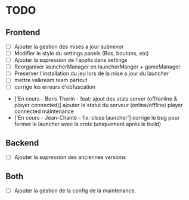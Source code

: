 # TODO

## Frontend

- [ ] Ajouter la gestion des mises à jour subminor
- [ ] Modifier le style du settings panels (Box, boutons, etc)
- [ ] Ajouter la supression de l'applis dans settings
- [ ] Reorganiser launcherManager en launcherManger + gameManager
- [ ] Preserver l'installation du jeu lors de la mise a jour du launcher
- [ ] mettre valkream team partout
- [ ] corrige les erreurs d'obfuscation
- ['En cours - Boris Therin - feat: ajout des stats server (off/online & player connected)] ajouter le statut du serveur (online/offline) player connected maintenance
- ['En cours - Jean-Chante - fix: close launcher'] corrige le bug pour fermer le launcher avec la croix (uniquement aprés le build)

## Backend

- [ ] Ajouter la supression des anciennes versions

## Both

- [ ] Ajouter la gestion de la config de la maintenance.
